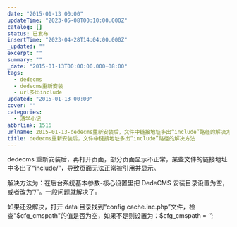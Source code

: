 ```yaml
---
date: "2015-01-13 00:00"
updateTime: "2023-05-08T00:10:00.000Z"
catalog: []
status: 已发布
insertTime: "2023-04-28T14:04:00.000Z"
_updated: ""
excerpt: ""
summary: ""
_date: "2015-01-13T00:00:00.000+08:00"
tags:
  - dedecms
  - dedecms重新安装
  - url多出include
updated: "2015-01-13 00:00"
cover: ""
categories:
  - 清学小记
abbrlink: 1516
urlname: 2015-01-13-dedecms重新安装后，文件中链接地址多出“include”路径的解决方法
title: dedecms重新安装后，文件中链接地址多出“include”路径的解决方法
---
```


dedecms 重新安装后，再打开页面，部分页面显示不正常，某些文件的链接地址中多出了“include/”，导致页面无法正常被引用并显示。

解决方法为：在后台系统基本参数-核心设置里把 DedeCMS 安装目录设置为空，或者改为“/”。一般问题就解决了。

如果还没解决，打开 data 目录找到“config.cache.inc.php”文件，检查"$cfg_cmspath"的值是否为空，如果不是则设置为：$cfg_cmspath = ’’;
